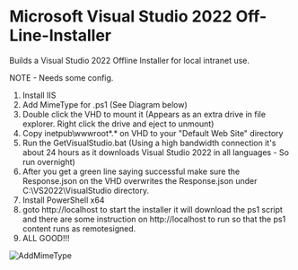# Microsoft Visual Studio 2022 Off-Line-Installer
Builds a Visual Studio 2022 Offline Installer for local intranet use.

NOTE - Needs some config.

1. Install IIS
2. Add MimeType for .ps1 (See Diagram below)
3. Double click the VHD to mount it (Appears as an extra drive in file explorer. Right click the drive and eject to unmount)
4. Copy inetpub\wwwroot\*.* on VHD to your "Default Web Site" directory
5. Run the GetVisualStudio.bat (Using a high bandwidth connection it's about 24 hours as it downloads Visual Studio 2022 in all languages - So run overnight)
6. After you get a green line saying successful make sure the Response.json on the VHD overwrites the Response.json under C:\VS2022\VisualStudio directory.
7. Install PowerShell x64
8. goto http://localhost to start the installer it will download the ps1 script and there are some instruction on http://localhost to run so that the ps1 content runs as remotesigned.
9. ALL GOOD!!!


![AddMimeType](https://github.com/user-attachments/assets/11af6051-4448-4359-ac01-5066eed2e023)
